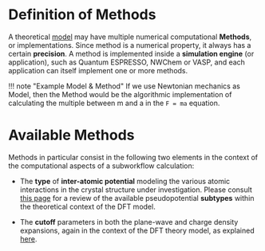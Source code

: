 # Definition of Methods

A theoretical [model](/models/overview.md) may have multiple numerical computational **Methods**, or implementations. Since method is a numerical property, it always has a certain **precision**.  A method is implemented inside a **simulation engine** (or application), such as Quantum ESPRESSO, NWChem or VASP,  and each application can itself implement one or more methods.

!!! note "Example Model & Method"
    If we use Newtonian mechanics as Model, then the Method would be the algorithmic implementation of calculating the multiple between m and a in the `F = ma` equation.
    
# Available Methods

Methods in particular consist in the following two elements in the context of the computational aspects of a subworkflow calculation: 

- The **type** of **inter-atomic potential** modeling the various atomic interactions in the crystal structure under investigation. Please consult [this page](pseudopotential/actions.md) for a review of the available pseudopotential **subtypes** within the theoretical context of the DFT model.

- The **cutoff** parameters in both the plane-wave and charge density expansions, again in the context of the DFT theory model, as explained [here](pseudopotential/cutoffs.md).
